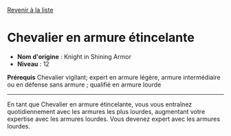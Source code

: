 [Revenir à la liste](..)

# Chevalier en armure étincelante

 * **Nom d'origine** : Knight in Shining Armor
 * **Niveau** : 12


<p><span><strong>Prérequis</strong> Chevalier vigilant; expert en armure légère, armure intermédiaire ou en défense sans armure ; qualifié en armure lourde<br></span></p>
<hr>
<p>En tant que Chevalier en armure étincelante, vous vous entraînez quotidiennement avec les armures les plus lourdes, augmentant votre expertise avec les armures lourdes. Vous devenez expert avec les armures lourdes.&nbsp;</p>